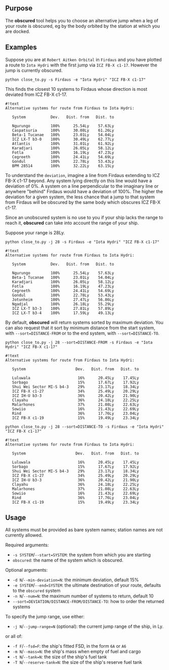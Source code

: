 ## Purpose ##
The **obscured** tool helps you to choose an alternative jump when a leg of your route is obscured, eg by the body orbited by the station at which you are docked.

## Examples ##
Suppose you are at `Robert Aitken Orbital` in `Firdaus` and you have plotted a route to `Iota Hydri` with the first jump via `ICZ FB-X c1-17`.  However the jump is currently obscured.

`python close_to.py -s Firdaus -e "Iota Hydri" "ICZ FB-X c1-17"`

This finds the closest 10 systems to Firdaus whose direction is most deviated from ICZ FB-X c1-17.

```
#!text
Alternative systems for route from Firdaus to Iota Hydri:

   System           Dev.   Dist. from   Dist. to   

   Ngurungo         100%      25.54Ly    57.63Ly   
   Caspatsuria      100%      30.08Ly    61.26Ly   
   Beta-1 Tucanae   100%      23.01Ly    54.04Ly   
   ICZ LX-T b3-0    100%      30.49Ly    62.77Ly   
   Atlantis         100%      31.01Ly    61.92Ly   
   Karadjari        100%      26.05Ly    58.12Ly   
   Fotla            100%      16.19Ly    47.23Ly   
   Cegreeth         100%      24.41Ly    54.69Ly   
   Gondul           100%      22.78Ly    53.43Ly   
   BPM 28514        100%      32.22Ly    63.15Ly   
```

To understand the `deviation`, imagine a line from Firdaus extending to ICZ FB-X c1-17 beyond.  Any system lying directly on this line would have a deviation of 0%.  A system on a line perpendicular to the imaginary line or anywhere "behind" Firdaus would have a deviation of 100%.  The higher the deviation for a given system, the less chance that a jump to that system from Firdaus will be obscured by the same body which obscures ICZ FB-X c1-17.

Since an unobscured system is no use to you if your ship lacks the range to reach it, **obscured** can take into account the range of your ship.

Suppose your range is 28Ly.

`python close_to.py -j 28 -s Firdaus -e "Iota Hydri" "ICZ FB-X c1-17"`

```
#!text
Alternative systems for route from Firdaus to Iota Hydri:

   System           Dev.   Dist. from   Dist. to   

   Ngurungo         100%      25.54Ly    57.63Ly   
   Beta-1 Tucanae   100%      23.01Ly    54.04Ly   
   Karadjari        100%      26.05Ly    58.12Ly   
   Fotla            100%      16.19Ly    47.23Ly   
   Cegreeth         100%      24.41Ly    54.69Ly   
   Gondul           100%      22.78Ly    53.43Ly   
   Jotunheim        100%      27.47Ly    56.86Ly   
   Ngadjal          100%      26.18Ly    55.29Ly   
   ICZ LX-T b3-3    100%      27.81Ly    57.89Ly   
   ICZ LX-T b3-4    100%      17.59Ly    49.13Ly   
```

By default, **obscured** will return systems sorted by maximum deviation.  You can also request that it sort by minimum distance from the start system, with `--sort=DISTANCE-FROM` or to the end system, with `--sort=DISTANCE-TO`.

`python close_to.py -j 28 --sort=DISTANCE-FROM -s Firdaus -e "Iota Hydri" "ICZ FB-X c1-17"`

```
#!text
Alternative systems for route from Firdaus to Iota Hydri:

   System                      Dev.   Dist. from   Dist. to   

   Luluwala                     16%      20.45Ly    17.45Ly   
   Sorbago                      15%      17.67Ly    17.92Ly   
   Shui Wei Sector MI-S b4-3    29%      23.17Ly    18.34Ly   
   ICZ FB-X c1-27               34%      25.49Ly    20.29Ly   
   ICZ IH-U b3-3                36%      20.42Ly    21.90Ly   
   Clayahu                      36%      24.18Ly    22.25Ly   
   Malarhones                   37%      21.08Ly    22.63Ly   
   Sowiio                       16%      21.43Ly    22.69Ly   
   Rind                         36%      17.76Ly    23.04Ly   
   ICZ FB-X c1-19               15%      19.49Ly    23.34Ly   
```

`python close_to.py -j 28 --sort=DISTANCE-TO -s Firdaus -e "Iota Hydri" "ICZ FB-X c1-17"`

```
#!text
Alternative systems for route from Firdaus to Iota Hydri:

   System                      Dev.   Dist. from   Dist. to   
                                                              
   Luluwala                     16%      20.45Ly    17.45Ly   
   Sorbago                      15%      17.67Ly    17.92Ly   
   Shui Wei Sector MI-S b4-3    29%      23.17Ly    18.34Ly   
   ICZ FB-X c1-27               34%      25.49Ly    20.29Ly   
   ICZ IH-U b3-3                36%      20.42Ly    21.90Ly   
   Clayahu                      36%      24.18Ly    22.25Ly   
   Malarhones                   37%      21.08Ly    22.63Ly   
   Sowiio                       16%      21.43Ly    22.69Ly   
   Rind                         36%      17.76Ly    23.04Ly   
   ICZ FB-X c1-19               15%      19.49Ly    23.34Ly   
```

## Usage ##
All systems must be provided as bare system names; station names are not currently allowed.

Required arguments:

* `-s SYSTEM`/`--start=SYSTEM`: the system from which you are starting
* `obscured`: the name of the system which is obscured.

Optional arguments:

* `-d N`/`--min-deviation=N`: the minimum deviation, default 15%
* `-e SYSTEM`/`--end=SYSTEM`: the ultimate destination of your route, defaults to the `obscured` system
* `-n N`/`--num=N`: the maximum number of systems to return, default 10
* `--sort=DEVIATION/DISTANCE-FROM/DISTANCE-TO`: how to order the returned systems

To specify the jump range, use either:

* `-j N`/`--jump-range=N` (optional): the current jump range of the ship, in Ly.

or all of:

* `-f F`/`--fsd=F`: the ship's fitted FSD, in the form `6A` or `A6`
* `-m N`/`--mass=N`: the ship's mass when empty of fuel and cargo
* `-t N`/`--tank=N`: the size of the ship's fuel tank
* `-T N`/`--reserve-tank=N`: the size of the ship's reserve fuel tank
